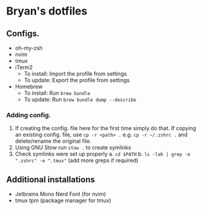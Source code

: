 # Bryan's dotfiles
## Configs.
- oh-my-zsh
- nvim
- tmux
- iTerm2
    - To install: Import the profile from settings
    - To update: Export the profile from settings
- Homebrew
    - To install: Run `brew bundle` 
    - To update: Run `brew bundle dump --describe`

### Adding config.
1. If creating the config. file here for the first time simply do that. If copying an existing config. file, use `cp -r <path> .` e.g. `cp -r ~/.zshrc .` and delete/rename the original file.
2. Using GNU Stow run `stow .` to create symlinks 
3. Check symlinks were set up properly
    a. `cd $PATH`
    b. `ls -lah | grep -e ".zshrc" -e ".tmux"` (add more greps if required)

## Additional installations
- Jetbrains Mono Nerd Font (for nvim)
- tmux tpm (package manager for tmux)
